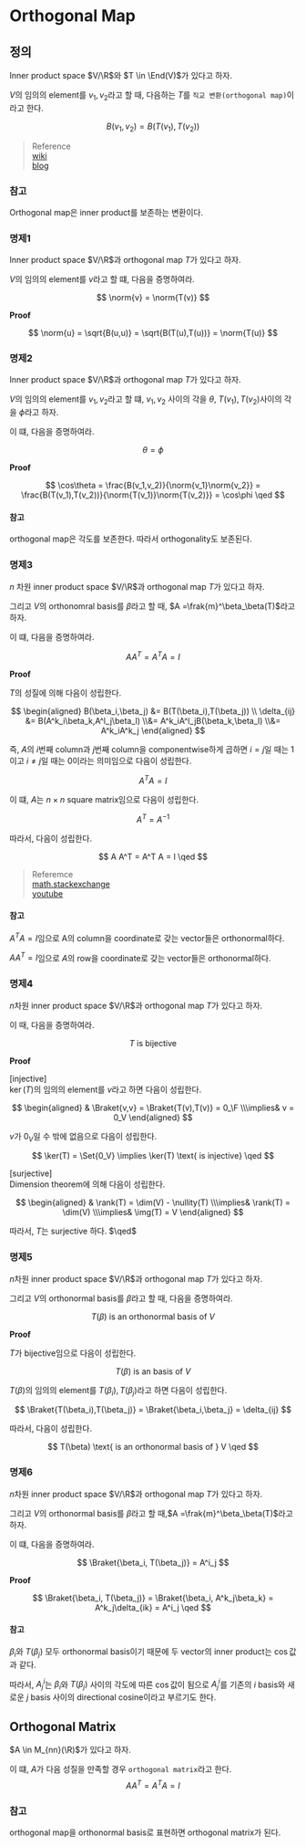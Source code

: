 # Orthogonal Map
## 정의
Inner product space $V/\R$와 $T \in \End(V)$가 있다고 하자.

$V$의 임의의 element를 $v_1,v_2$라고 할 때, 다음하는 $T$를 `직교 변환(orthogonal map)`이라고 한다.

$$ B(v_1,v_2) = B(T(v_1),T(v_2)) $$

> Reference  
> [wiki](https://en.wikipedia.org/wiki/Orthogonal_transformation)  
> [blog](https://m.blog.naver.com/qio910/221791116197)

### 참고
Orthogonal map은 inner product를 보존하는 변환이다.

### 명제1
Inner product space $V/\R$과 orthogonal map $T$가 있다고 하자.

$V$의 임의의 element를 $v$라고 할 떄, 다음을 증명하여라.

$$ \norm{v} = \norm{T(v)} $$

**Proof**

$$ \norm{u} = \sqrt{B(u,u)} = \sqrt{B(T(u),T(u))} = \norm{T(u)} $$

### 명제2
Inner product space $V/\R$과 orthogonal map $T$가 있다고 하자.

$V$의 임의의 element를 $v_1,v_2$라고 할 떄, $v_1,v_2$ 사이의 각을 $\theta$, $T(v_1),T(v_2)$사이의 각을 $\phi$라고 하자.

이 떄, 다음을 증명하여라.

$$ \theta = \phi $$

**Proof**

$$ \cos\theta = \frac{B(v_1,v_2)}{\norm{v_1}\norm{v_2}} = \frac{B(T(v_1),T(v_2))}{\norm{T(v_1)}\norm{T(v_2)}} = \cos\phi \qed $$

#### 참고
orthogonal map은 각도를 보존한다. 따라서 orthogonality도 보존된다.

### 명제3
$n$ 차원 inner product space $V/\R$과 orthogonal map $T$가 있다고 하자.

그리고 $V$의 orthonomral basis를 $\beta$라고 할 때, $A =\frak{m}^\beta_\beta(T)$라고 하자.

이 떄, 다음을 증명하여라.

$$ A A^T = A^T A = I $$

**Proof**

$T$의 성질에 의해 다음이 성립한다.

$$ \begin{aligned} B(\beta_i,\beta_j) &= B(T(\beta_i),T(\beta_j)) \\ \delta_{ij} &= B(A^k_i\beta_k,A^l_j\beta_l) \\&= A^k_iA^l_jB(\beta_k,\beta_l) \\&= A^k_iA^k_j \end{aligned}  $$

즉, $A$의 $i$번째 column과 $j$번째 column을 componentwise하게 곱하면 $i=j$일 때는 1이고 $i\neq j$일 때는 0이라는 의미임으로 다음이 성립한다.

$$ A^TA =I $$

이 떄, $A$는 $n\times n$ square matrix임으로 다음이 성립한다.

$$ A^T = A^{-1} $$

따라서, 다음이 성립한다.

$$ A A^T = A^T A = I \qed $$

> Referemce  
> [math.stackexchange](https://math.stackexchange.com/questions/3613207/prove-the-matrix-of-an-orthogonal-linear-transformation-relative-to-an-orthonorm)   
> [youtube](https://www.youtube.com/watch?v=FM7u3jINbbA)  

#### 참고
$A^TA=I$임으로 A의 column을 coordinate로 갖는 vector들은 orthonormal하다.

$AA^T=I$임으로 $A$의 row을 coordinate로 갖는 vector들은 orthonormal하다.

### 명제4
$n$차원 inner product space $V/\R$과 orthogonal map $T$가 있다고 하자.

이 때, 다음을 증명하여라.

$$ T \text{ is bijective} $$

**Proof**

[injective]  
$\ker(T)$의 임의의 element를 $v$라고 하면 다음이 성립한다.

$$ \begin{aligned} & \Braket{v,v} = \Braket{T(v),T(v)} = 0_\F \\\implies& v = 0_V \end{aligned} $$

$v$가 $0_V$일 수 밖에 없음으로 다음이 성립한다.

$$ \ker(T) = \Set{0_V} \implies \ker(T) \text{ is injective} \qed $$

[surjective]  
Dimension theorem에 의해 다음이 성립한다.

$$ \begin{aligned} & \rank(T) = \dim(V) - \nullity(T) \\\implies& \rank(T) = \dim(V) \\\implies& \img(T) = V \end{aligned} $$

따라서, $T$는 surjective 하다. $\qed$

### 명제5
$n$차원 inner product space $V/\R$과 orthogonal map $T$가 있다고 하자.

그리고 $V$의 orthonormal basis를 $\beta$라고 할 때, 다음을 증명하여라.

$$ T(\beta) \text{ is an orthonormal basis of } V $$

**Proof**

$T$가 bijective임으로 다음이 성립한다.

$$ T(\beta) \text{ is an basis of } V $$

$T(\beta)$의 임의의 element를 $T(\beta_i),T(\beta_j)$라고 하면 다음이 성립한다.

$$ \Braket{T(\beta_i),T(\beta_j)} = \Braket{\beta_i,\beta_j} = \delta_{ij} $$

따라서, 다음이 성립한다.

$$ T(\beta) \text{ is an orthonormal basis of } V \qed $$

### 명제6
$n$차원 inner product space $V/\R$과 orthogonal map $T$가 있다고 하자.

그리고 $V$의 orthonormal basis를 $\beta$라고 할 때,$A =\frak{m}^\beta_\beta(T)$라고 하자.

이 떄, 다음을 증명하여라.

$$ \Braket{\beta_i, T(\beta_j)} = A^i_j $$

**Proof**

$$ \Braket{\beta_i, T(\beta_j)} = \Braket{\beta_i, A^k_j\beta_k} = A^k_j\delta_{ik} = A^i_j \qed $$

#### 참고

$\beta_i$와 $T(\beta_j)$ 모두 orthonormal basis이기 때문에 두 vector의 inner product는 $\cos$값과 같다.

따라서, $A^i_j$는 $\beta_i$와 $T(\beta_j)$ 사이의 각도에 따른 $\cos$값이 됨으로 $A^i_j$를 기존의 $i$ basis와 새로운 $j$ basis 사이의 directional cosine이라고 부르기도 한다.


## Orthogonal Matrix
$A \in M_{nn}(\R)$가 있다고 하자.

이 떄, $A$가 다음 성질을 만족할 경우 `orthogonal matrix`라고 한다.
$$ AA^T = A^TA = I $$

### 참고
orthogonal map을 orthonormal basis로 표현하면 orthogonal matrix가 된다.